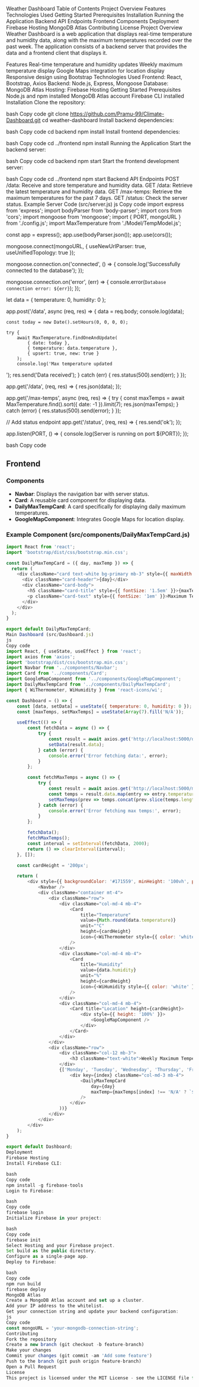 Weather Dashboard
Table of Contents
Project Overview
Features
Technologies Used
Getting Started
Prerequisites
Installation
Running the Application
Backend
API Endpoints
Frontend
Components
Deployment
Firebase Hosting
MongoDB Atlas
Contributing
License
Project Overview
Weather Dashboard is a web application that displays real-time temperature and humidity data, along with the maximum temperatures recorded over the past week. The application consists of a backend server that provides the data and a frontend client that displays it.

Features
Real-time temperature and humidity updates
Weekly maximum temperature display
Google Maps integration for location display
Responsive design using Bootstrap
Technologies Used
Frontend: React, Bootstrap, Axios
Backend: Node.js, Express, Mongoose
Database: MongoDB Atlas
Hosting: Firebase Hosting
Getting Started
Prerequisites
Node.js and npm installed
MongoDB Atlas account
Firebase CLI installed
Installation
Clone the repository:

bash
Copy code
git clone https://github.com/Pramu-99/Climate-Dashboard.git
cd weather-dashboard
Install backend dependencies:

bash
Copy code
cd backend
npm install
Install frontend dependencies:

bash
Copy code
cd ../frontend
npm install
Running the Application
Start the backend server:

bash
Copy code
cd backend
npm start
Start the frontend development server:

bash
Copy code
cd ../frontend
npm start
Backend
API Endpoints
POST /data: Receive and store temperature and humidity data.
GET /data: Retrieve the latest temperature and humidity data.
GET /max-temps: Retrieve the maximum temperatures for the past 7 days.
GET /status: Check the server status.
Example Server Code (src/server.js)
js
Copy code
import express from 'express';
import bodyParser from 'body-parser';
import cors from 'cors';
import mongoose from 'mongoose';
import { PORT, mongoURL } from './config.js';
import MaxTemperature from './Model/TempModel.js';

const app = express();
app.use(bodyParser.json());
app.use(cors());

mongoose.connect(mongoURL, { useNewUrlParser: true, useUnifiedTopology: true });

mongoose.connection.on('connected', () => {
    console.log('Successfully connected to the database');
});

mongoose.connection.on('error', (err) => {
    console.error(`Database connection error: ${err}`);
});

let data = { temperature: 0, humidity: 0 };

app.post('/data', async (req, res) => {
    data = req.body;
    console.log(data);

    const today = new Date().setHours(0, 0, 0, 0);

    try {
        await MaxTemperature.findOneAndUpdate(
            { date: today },
            { temperature: data.temperature },
            { upsert: true, new: true }
        );
        console.log('Max temperature updated
');
res.send('Data received');
} catch (err) {
res.status(500).send(err);
}
});

app.get('/data', (req, res) => {
res.json(data);
});

app.get('/max-temps', async (req, res) => {
try {
const maxTemps = await MaxTemperature.find().sort({ date: -1 }).limit(7);
res.json(maxTemps);
} catch (error) {
res.status(500).send(error);
}
});

// Add status endpoint
app.get('/status', (req, res) => {
res.send('ok');
});

app.listen(PORT, () => {
console.log(Server is running on port ${PORT});
});

bash
Copy code

## Frontend

### Components

- **Navbar**: Displays the navigation bar with server status.
- **Card**: A reusable card component for displaying data.
- **DailyMaxTempCard**: A card specifically for displaying daily maximum temperatures.
- **GoogleMapComponent**: Integrates Google Maps for location display.

### Example Component (src/components/DailyMaxTempCard.js)

```js
import React from 'react';
import 'bootstrap/dist/css/bootstrap.min.css';

const DailyMaxTempCard = ({ day, maxTemp }) => {
  return (
    <div className="card text-white bg-primary mb-3" style={{ maxWidth: '18rem' }}>
      <div className="card-header">{day}</div>
      <div className="card-body">
        <h5 className="card-title" style={{ fontSize: '1.5em' }}>{maxTemp}°C</h5>
        <p className="card-text" style={{ fontSize: '1em' }}>Maximum Temperature</p>
      </div>
    </div>
  );
}

export default DailyMaxTempCard;
Main Dashboard (src/Dashboard.js)
js
Copy code
import React, { useState, useEffect } from 'react';
import axios from 'axios';
import 'bootstrap/dist/css/bootstrap.min.css';
import Navbar from '../components/Navbar';
import Card from '../components/Card';
import GoogleMapComponent from '../components/GoogleMapComponent';
import DailyMaxTempCard from '../components/DailyMaxTempCard';
import { WiThermometer, WiHumidity } from 'react-icons/wi';

const Dashboard = () => {
    const [data, setData] = useState({ temperature: 0, humidity: 0 });
    const [maxTemps, setMaxTemps] = useState(Array(7).fill('N/A'));

    useEffect(() => {
        const fetchData = async () => {
            try {
                const result = await axios.get('http://localhost:5000/data');
                setData(result.data);
            } catch (error) {
                console.error('Error fetching data:', error);
            }
        };

        const fetchMaxTemps = async () => {
            try {
                const result = await axios.get('http://localhost:5000/max-temps');
                const temps = result.data.map(entry => entry.temperature);
                setMaxTemps(prev => temps.concat(prev.slice(temps.length)));
            } catch (error) {
                console.error('Error fetching max temps:', error);
            }
        };

        fetchData();
        fetchMaxTemps();
        const interval = setInterval(fetchData, 2000);
        return () => clearInterval(interval);
    }, []);

    const cardHeight = '200px';

    return (
        <div style={{ backgroundColor: '#171559', minHeight: '100vh', paddingTop: '20px' }}>
            <Navbar />
            <div className="container mt-4">
                <div className="row">
                    <div className="col-md-4 mb-4">
                        <Card 
                            title="Temperature" 
                            value={Math.round(data.temperature)} 
                            unit="°C" 
                            height={cardHeight}
                            icon={<WiThermometer style={{ color: 'white' }} />}
                        />
                    </div>
                    <div className="col-md-4 mb-4">
                        <Card 
                            title="Humidity" 
                            value={data.humidity} 
                            unit="%" 
                            height={cardHeight}
                            icon={<WiHumidity style={{ color: 'white' }} />}
                        />
                    </div>
                    <div className="col-md-4 mb-4">
                        <Card title="Location" height={cardHeight}>
                            <div style={{ height: '100%' }}>
                                <GoogleMapComponent />
                            </div>
                        </Card>
                    </div>
                </div>
                <div className="row">
                    <div className="col-12 mb-3">
                        <h3 className="text-white">Weekly Maximum Temperature</h3>
                    </div>
                    {['Monday', 'Tuesday', 'Wednesday', 'Thursday', 'Friday', 'Saturday', 'Sunday'].map((day, index) => (
                        <div key={index} className="col-md-3 mb-4">
                            <DailyMaxTempCard 
                                day={day}
                                maxTemp={maxTemps[index] !== 'N/A' ? `${maxTemps[index]}°C` : 'N/A'}
                            />
                        </div>
                    ))}
                </div>
            </div>
        </div>
    );
}

export default Dashboard;
Deployment
Firebase Hosting
Install Firebase CLI:

bash
Copy code
npm install -g firebase-tools
Login to Firebase:

bash
Copy code
firebase login
Initialize Firebase in your project:

bash
Copy code
firebase init
Select Hosting and your Firebase project.
Set build as the public directory.
Configure as a single-page app.
Deploy to Firebase:

bash
Copy code
npm run build
firebase deploy
MongoDB Atlas
Create a MongoDB Atlas account and set up a cluster.
Add your IP address to the whitelist.
Get your connection string and update your backend configuration:
js
Copy code
const mongoURL = 'your-mongodb-connection-string';
Contributing
Fork the repository
Create a new branch (git checkout -b feature-branch)
Make your changes
Commit your changes (git commit -am 'Add some feature')
Push to the branch (git push origin feature-branch)
Open a Pull Request
License
This project is licensed under the MIT License - see the LICENSE file for details.
